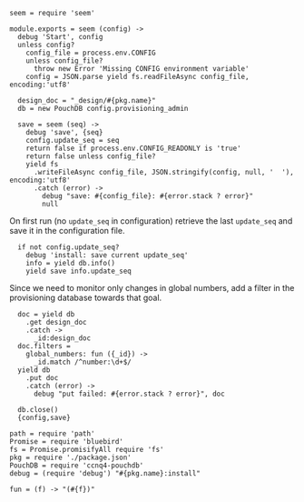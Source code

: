     seem = require 'seem'

    module.exports = seem (config) ->
      debug 'Start', config
      unless config?
        config_file = process.env.CONFIG
        unless config_file?
          throw new Error 'Missing CONFIG environment variable'
        config = JSON.parse yield fs.readFileAsync config_file, encoding:'utf8'

      design_doc = "_design/#{pkg.name}"
      db = new PouchDB config.provisioning_admin

      save = seem (seq) ->
        debug 'save', {seq}
        config.update_seq = seq
        return false if process.env.CONFIG_READONLY is 'true'
        return false unless config_file?
        yield fs
          .writeFileAsync config_file, JSON.stringify(config, null, '  '), encoding:'utf8'
          .catch (error) ->
            debug "save: #{config_file}: #{error.stack ? error}"
            null

On first run (no `update_seq` in configuration) retrieve the last `update_seq` and save it in the configuration file.

      if not config.update_seq?
        debug 'install: save current update_seq'
        info = yield db.info()
        yield save info.update_seq

Since we need to monitor only changes in global numbers, add a filter in the provisioning database towards that goal.

      doc = yield db
        .get design_doc
        .catch ->
          _id:design_doc
      doc.filters =
        global_numbers: fun ({_id}) ->
          _id.match /^number:\d+$/
      yield db
        .put doc
        .catch (error) ->
          debug "put failed: #{error.stack ? error}", doc

      db.close()
      {config,save}

    path = require 'path'
    Promise = require 'bluebird'
    fs = Promise.promisifyAll require 'fs'
    pkg = require './package.json'
    PouchDB = require 'ccnq4-pouchdb'
    debug = (require 'debug') "#{pkg.name}:install"

    fun = (f) -> "(#{f})"
